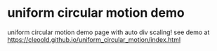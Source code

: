 # uniform circular motion demo

uniform circular motion demo page with auto div scaling!
see demo at https://cleoold.github.io/uniform_circular_motion/index.html
